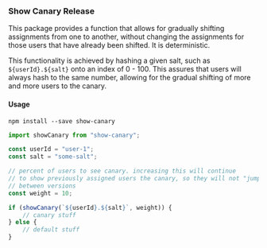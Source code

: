 ### Show Canary Release

This package provides a function that allows for gradually shifting assignments from one to another, without changing the assignments for those users that have already been shifted. It is deterministic.

This functionality is achieved by hashing a given salt, such as `${userId}.${salt}` onto an index of 0 - 100. This assures that users will always hash to the same number, allowing for the gradual shifting of more and more users to the canary.

#### Usage

`npm install --save show-canary`

```js
import showCanary from "show-canary";

const userId = "user-1";
const salt = "some-salt";

// percent of users to see canary. increasing this will continue
// to show previously assigned users the canary, so they will not "jump"
// between versions
const weight = 10;

if (showCanary(`${userId}.${salt}`, weight)) {
    // canary stuff
} else {
    // default stuff
}
```
